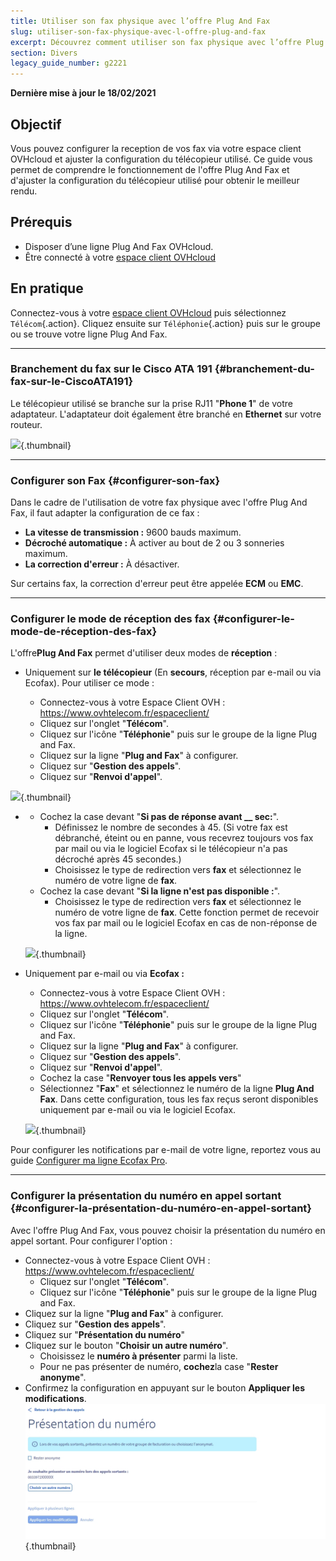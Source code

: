 ```yaml
---
title: Utiliser son fax physique avec l’offre Plug And Fax
slug: utiliser-son-fax-physique-avec-l-offre-plug-and-fax
excerpt: Découvrez comment utiliser son fax physique avec l’offre Plug And Fax depuis votre espace client OVHcloud
section: Divers
legacy_guide_number: g2221
---
```



**Dernière mise à jour le 18/02/2021**

## Objectif

Vous pouvez configurer la reception de vos fax via votre espace client OVHcloud et ajuster la configuration du télécopieur utilisé. Ce guide vous permet de comprendre le fonctionnement de l'offre Plug And Fax et d'ajuster la configuration du télécopieur utilisé pour obtenir le meilleur rendu.

## Prérequis

- Disposer d’une ligne Plug And Fax OVHcloud.
- Être connecté à votre [espace client OVHcloud](https://www.ovh.com/auth/?action=gotomanager)

## En pratique

Connectez-vous à votre [espace client OVHcloud](https://www.ovh.com/auth/?action=gotomanager) puis sélectionnez `Télécom`{.action}. Cliquez ensuite sur `Téléphonie`{.action} puis sur le groupe ou se trouve votre ligne Plug And Fax.

------------------------------------------------------------------------

### Branchement du fax sur le Cisco ATA 191 {#branchement-du-fax-sur-le-CiscoATA191}

Le télécopieur utilisé se branche sur la prise RJ11 "**Phone 1**" de votre adaptateur. L'adaptateur doit également être branché en **Ethernet** sur votre routeur.

 ![](images/cicso-ATA-191.jpg){.thumbnail}

------------------------------------------------------------------------

### Configurer son Fax {#configurer-son-fax}

Dans le cadre de l'utilisation de votre fax physique avec l'offre Plug And Fax, il faut adapter la configuration de ce fax :

-   **La vitesse de transmission :** 9600 bauds maximum.
-   **Décroché automatique :** À activer au bout de 2 ou 3 sonneries maximum.
-   **La correction d'erreur :** À désactiver.

Sur certains fax, la correction d'erreur peut être appelée **ECM** ou **EMC**.

------------------------------------------------------------------------

### Configurer le mode de réception des fax {#configurer-le-mode-de-réception-des-fax}

L'offre**Plug And Fax** permet d'utiliser deux modes de **réception** :

-   Uniquement sur **le télécopieur** (En **secours**, réception par e-mail ou via Ecofax). Pour utiliser ce mode :

    -   Connectez-vous à votre Espace Client OVH : <https://www.ovhtelecom.fr/espaceclient/>
    -   Cliquez sur l'onglet "**Télécom**".
    -   Cliquez sur l'icône "**Téléphonie**" puis sur le groupe de la ligne Plug and Fax.
    -   Cliquez sur la ligne "**Plug and Fax**" à configurer.
    -   Cliquez sur "**Gestion des appels**".
    -   Cliquez sur "**Renvoi d'appel**".

![](images/Gestion_des_appels.jpg ){.thumbnail}

-   -   Cochez la case devant "**Si pas de réponse avant \_\_ sec:**".
        -   Définissez le nombre de secondes à 45. (Si votre fax est débranché, éteint ou en panne, vous recevrez toujours vos fax par mail ou via le logiciel Ecofax si le télécopieur n'a pas décroché après 45 secondes.)
        -   Choisissez le type de redirection vers **fax** et sélectionnez le numéro de votre ligne de **fax**.
    -   Cochez la case devant "**Si la ligne n'est pas disponible :**".
        -   Choisissez le type de redirection vers **fax** et sélectionnez le numéro de votre ligne de **fax**. Cette fonction permet de recevoir vos fax par mail ou le logiciel Ecofax en cas de non-réponse de la ligne.

    ![](images/Renvoi_dappel.jpg ){.thumbnail}

-   Uniquement par e-mail ou via **Ecofax :**
    -   Connectez-vous à votre Espace Client OVH : <https://www.ovhtelecom.fr/espaceclient/>
    -   Cliquez sur l'onglet "**Télécom**".
    -   Cliquez sur l'icône "**Téléphonie**" puis sur le groupe de la ligne Plug and Fax.
    -   Cliquez sur la ligne "**Plug and Fax**" à configurer.
    -   Cliquez sur "**Gestion des appels**".
    -   Cliquez sur "**Renvoi d'appel**".
    -   Cochez la case "**Renvoyer tous les appels vers**"
    -   Sélectionnez "**Fax**" et sélectionnez le numéro de la ligne **Plug And Fax**. Dans cette configuration, tous les fax reçus seront disponibles uniquement par e-mail ou via le logiciel Ecofax.

    ![](images/Renvoi_dappel.jpg ){.thumbnail}

Pour configurer les notifications par e-mail de votre ligne, reportez vous au guide [Configurer ma ligne Ecofax Pro]({originalUrl}/display/CRFAX/Configurer+ma+ligne+Ecofax+Pro).

------------------------------------------------------------------------

### Configurer la présentation du numéro en appel sortant {#configurer-la-présentation-du-numéro-en-appel-sortant}

Avec l'offre Plug And Fax, vous pouvez choisir la présentation du numéro en appel sortant. Pour configurer l'option :

-   Connectez-vous à votre Espace Client OVH : <https://www.ovhtelecom.fr/espaceclient/>
    -   Cliquez sur l'onglet "**Télécom**".
    -   Cliquez sur l'icône "**Téléphonie**" puis sur le groupe de la ligne Plug and Fax.
-   Cliquez sur la ligne "**Plug and Fax**" à configurer.
-   Cliquez sur "**Gestion des appels**".
-   Cliquez sur "**Présentation du numéro**"
-   Cliquez sur le bouton "**Choisir un autre numéro**".
    -   Choisissez le **numéro à présenter** parmi la liste.
    -   Pour ne pas présenter de numéro, **cochez**la case "**Rester anonyme**".
-   Confirmez la configuration en appuyant sur le bouton **Appliquer les modifications**. ![](images/Présentation_du_numéro.jpg){.thumbnail}
